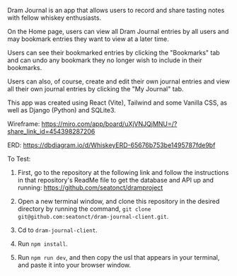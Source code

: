 Dram Journal is an app that allows users to record and share tasting notes with fellow whiskey enthusiasts.

On the Home page, users can view all Dram Journal entries by all users and may bookmark entries they want to view at a later time.

Users can see their bookmarked entries by clicking the "Bookmarks" tab and can undo any bookmark they no longer wish to include in their bookmarks.

Users can also, of course, create and edit their own journal entries and view all their own journal entries by clicking the "My Journal" tab.

This app was created using React (Vite), Tailwind and some Vanilla CSS, as well as Django (Python) and SQLite3.

Wireframe: https://miro.com/app/board/uXjVNJQjMNU=/?share_link_id=454398287206

ERD: https://dbdiagram.io/d/WhiskeyERD-65676b753be1495787fde9bf

To Test:

1. First, go to the repository at the following link and follow the instructions in that repository's ReadMe file to get the database and API up and running: https://github.com/seatonct/dramproject

2. Open a new terminal window, and clone this repository in the desired directory by running the command, `git clone git@github.com:seatonct/dram-journal-client.git`.

3. Cd to `dram-journal-client`.

4. Run `npm install`.

5. Run `npm run dev`, and then copy the usl that appears in your terminal, and paste it into your browser window.
